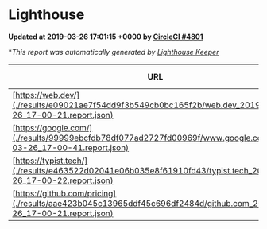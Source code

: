 
# Lighthouse

**Updated at 2019-03-26 17:01:15 +0000 by [CircleCI #4801](https://circleci.com/gh/ItinerisLtd/lighthouse-keeper-example/4801)**

**This report was automatically generated by [Lighthouse Keeper](https://github.com/itinerisltd/lighthouse-keeper)*

| URL | Performance | Accessibility | Best Practices | SEO | PWA | Updated At |
| --- | --- | --- | --- | --- | --- | --- |
| [https://web.dev/](./results/e09021ae7f54dd9f3b549cb0bc165f2b/web.dev_2019-03-26_17-00-21.report.json) | 0.98 | 0.93 | 1 | 0.96 | 1 | 2019-03-26T17:00:21.758Z |
| [https://google.com/](./results/99999ebcfdb78df077ad2727fd00969f/www.google.com_2019-03-26_17-00-41.report.json) | 0.96 | 0.71 | 0.93 | 0.82 | 0.58 | 2019-03-26T17:00:41.691Z |
| [https://typist.tech/](./results/e463522d02041e06b035e8f61910fd43/typist.tech_2019-03-26_17-00-22.report.json) | 1 |  |  |  |  | 2019-03-26T17:00:22.518Z |
| [https://github.com/pricing](./results/aae423b045c13965ddf45c696df2484d/github.com_2019-03-26_17-00-21.report.json) | 0.87 | 0.89 | 0.93 | 0.9 | 0.58 | 2019-03-26T17:00:21.703Z |
